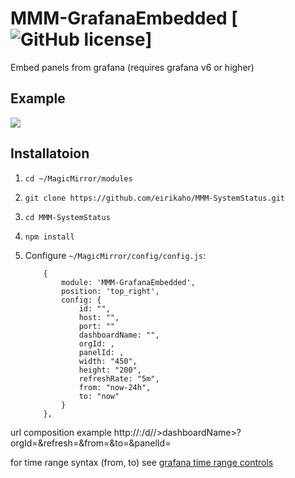 # MMM-GrafanaEmbedded [![GitHub license](https://img.shields.io/badge/license-MIT-blue.svg?style=flat)]

Embed panels from grafana (requires grafana v6 or higher)

## Example

![](others/MMM-SystemStatus.png)

## Installatoion
1. `cd ~/MagicMirror/modules`
1. `git clone https://github.com/eirikaho/MMM-SystemStatus.git`
1. `cd MMM-SystemStatus`
1. `npm install`
1. Configure `~/MagicMirror/config/config.js`:

    ```
		{
			module: 'MMM-GrafanaEmbedded',
			position: 'top_right',
			config: {
				id: "",
				host: "",
				port: ""
				dashboardName: "",
				orgId: ,
				panelId: ,
				width: "450",
				height: "200",
				refreshRate: "5m",
				from: "now-24h",
				to: "now"
			}
		},
    ```
url composition example
http://<host>:<port>/d/<id>/>dashboardName>?orgId=<orgId>&refresh=<refreshRate>&from=<from>&to=<to>&panelId=<panelId>

for time range syntax (from, to) see [grafana time range controls](https://grafana.com/docs/grafana/latest/dashboards/time-range-controls/)